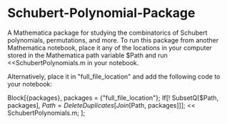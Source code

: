# Schubert-Polynomial-Package
A Mathematica package for studying the combinatorics of Schubert polynomials, permutations, and more. To run this package from another Mathematica notebook, place it any of the locations in your computer stored in the Mathematica path variable $Path and run <<SchubertPolynomials.m in your notebook. 

Alternatively, place it in "full_file_location" and add the following code to your notebook:

Block[{packages},
  packages = {"full_file_location"};
  If[! SubsetQ[$Path, packages], $Path = 
    DeleteDuplicates[Join[$Path, packages]]];
  << SchubertPolynomials.m;
  ];
